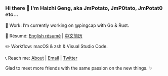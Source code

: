 ### Hi there 👋 I'm Haizhi Geng, aka JmPotato, JmP0tato, JmPotat0 etc...

:office: Work: I’m currently working on @pingcap with Go & Rust.

:page_facing_up: Résumé: [English résumé](https://github.com/JmPotato/resume/blob/master/resume.pdf) | [中文简历](https://github.com/JmPotato/resume/blob/master/resume-zh.pdf)

:pencil2: Workflow: macOS & zsh & Visual Studio Code.

:telephone_receiver: Reach me: [About](https://about.ipotato.me) | [Email](mailto:ghzpotato@gmail.com) | [Twitter](https://twitter.com/JmPotat0)

Glad to meet more friends with the same passion on the new things. :sparkles:

